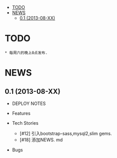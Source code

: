 - [TODO](#todo)
- [NEWS](#news)
	- [0.1 (2013-08-XX)](#01-2013-08-xx)



# TODO
	* 每周六的晚上8点发布.


# NEWS

## 0.1 (2013-08-XX)
* DEPLOY NOTES

* Features

* Tech Stories
  * [#12] 引入bootstrap-sass,mysql2,slim gems.
  * [#18] 添加NEWS. md

* Bugs